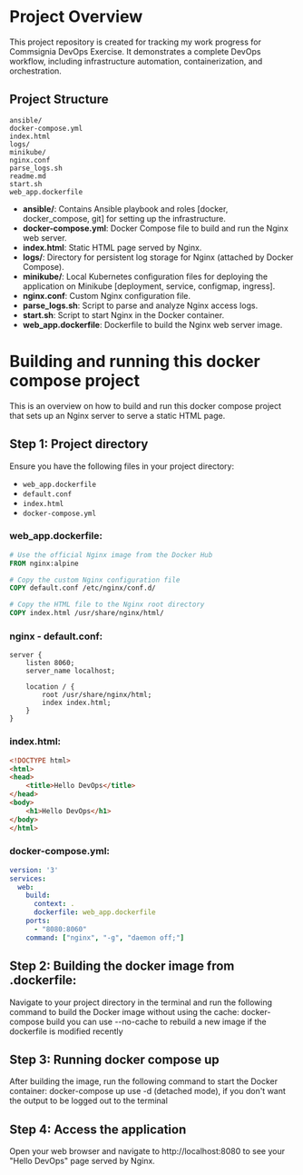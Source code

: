 # Project Overview

This project repository is  created for tracking my work progress for Commsignia DevOps Exercise.
It demonstrates a complete DevOps workflow, including infrastructure automation, containerization, and orchestration.

## Project Structure


```
ansible/
docker-compose.yml
index.html
logs/
minikube/
nginx.conf
parse_logs.sh
readme.md
start.sh
web_app.dockerfile
```
- **ansible/**: Contains Ansible playbook and roles [docker, docker_compose, git] for setting up the infrastructure.
- **docker-compose.yml**: Docker Compose file to build and run the Nginx web server.
- **index.html**: Static HTML page served by Nginx.
- **logs/**: Directory for persistent log storage for Nginx (attached by Docker Compose).
- **minikube/**: Local Kubernetes configuration files for deploying the application on Minikube [deployment, service, configmap, ingress].
- **nginx.conf**: Custom Nginx configuration file.
- **parse_logs.sh**: Script to parse and analyze Nginx access logs.
- **start.sh**: Script to start Nginx in the Docker container.
- **web_app.dockerfile**: Dockerfile to build the Nginx web server image.

# Building and running this docker compose project

This is an overview on how to build and run this docker compose project that sets up an Nginx server to serve a static HTML page.

## Step 1: Project directory

Ensure you have the following files in your project directory:

- `web_app.dockerfile`
- `default.conf`
- `index.html`
- `docker-compose.yml`

### web_app.dockerfile:

```Dockerfile
# Use the official Nginx image from the Docker Hub
FROM nginx:alpine

# Copy the custom Nginx configuration file
COPY default.conf /etc/nginx/conf.d/

# Copy the HTML file to the Nginx root directory
COPY index.html /usr/share/nginx/html/
```
### nginx - default.conf:

```nginx
server {
    listen 8060;
    server_name localhost;

    location / {
        root /usr/share/nginx/html;
        index index.html;
    }
}
```

### index.html:

```html
<!DOCTYPE html>
<html>
<head>
    <title>Hello DevOps</title>
</head>
<body>
    <h1>Hello DevOps</h1>
</body>
</html>
```

### docker-compose.yml:

```yml
version: '3'
services:
  web:
    build:
      context: .
      dockerfile: web_app.dockerfile
    ports:
      - "8080:8060"
    command: ["nginx", "-g", "daemon off;"]
```

## Step 2: Building the docker image from .dockerfile:

Navigate to your project directory in the terminal and run the following command to build the Docker image without using the cache:
docker-compose build
you can use --no-cache to rebuild a new image if the dockerfile is modified recently

## Step 3: Running docker compose up

After building the image, run the following command to start the Docker container:
docker-compose up
use -d (detached mode), if you don't want the output to be logged out to the terminal

## Step 4: Access the application

Open your web browser and navigate to http://localhost:8080 to see your "Hello DevOps" page served by Nginx.
